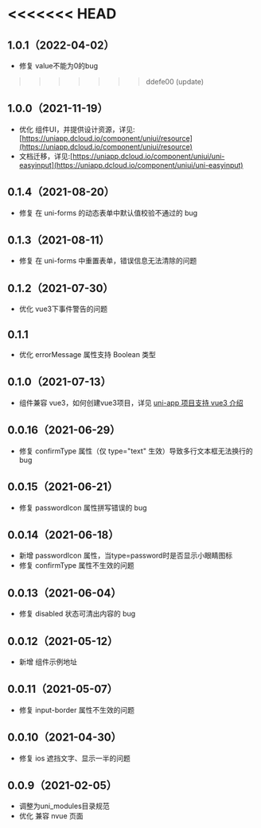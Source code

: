 <<<<<<< HEAD
=======
## 1.0.1（2022-04-02）
- 修复 value不能为0的bug
>>>>>>> ddefe00 (update)
## 1.0.0（2021-11-19）
- 优化 组件UI，并提供设计资源，详见:[https://uniapp.dcloud.io/component/uniui/resource](https://uniapp.dcloud.io/component/uniui/resource)
- 文档迁移，详见:[https://uniapp.dcloud.io/component/uniui/uni-easyinput](https://uniapp.dcloud.io/component/uniui/uni-easyinput)
## 0.1.4（2021-08-20）
- 修复 在 uni-forms 的动态表单中默认值校验不通过的 bug
## 0.1.3（2021-08-11）
- 修复 在 uni-forms 中重置表单，错误信息无法清除的问题
## 0.1.2（2021-07-30）
- 优化 vue3下事件警告的问题
## 0.1.1
- 优化 errorMessage 属性支持 Boolean 类型
## 0.1.0（2021-07-13）
- 组件兼容 vue3，如何创建vue3项目，详见 [uni-app 项目支持 vue3 介绍](https://ask.dcloud.net.cn/article/37834)
## 0.0.16（2021-06-29）
- 修复 confirmType 属性（仅 type="text" 生效）导致多行文本框无法换行的 bug
## 0.0.15（2021-06-21）
- 修复 passwordIcon 属性拼写错误的 bug
## 0.0.14（2021-06-18）
- 新增 passwordIcon 属性，当type=password时是否显示小眼睛图标
- 修复 confirmType 属性不生效的问题
## 0.0.13（2021-06-04）
- 修复 disabled 状态可清出内容的 bug
## 0.0.12（2021-05-12）
- 新增 组件示例地址
## 0.0.11（2021-05-07）
- 修复 input-border 属性不生效的问题
## 0.0.10（2021-04-30）
- 修复 ios 遮挡文字、显示一半的问题
## 0.0.9（2021-02-05）
- 调整为uni_modules目录规范
- 优化 兼容 nvue 页面
